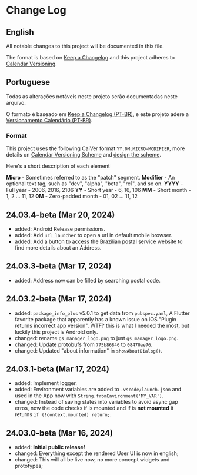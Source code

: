 # Change Log

## English

All notable changes to this project will be documented in this file.

The format is based on [Keep a Changelog](http://keepachangelog.com/)
and this project adheres to [Calendar Versioning](https://calver.org/overview.html).

## Portuguese

Todas as alterações notáveis ​​neste projeto serão documentadas neste arquivo.

O formato é baseado em [Keep a Changelog (PT-BR)](https://keepachangelog.com/pt-BR/1.0.0/),
e este projeto adere a [Versionamento Calendário (PT-BR)](https://calver.org/overview_pt_br.html).

### Format

This project uses the following CalVer format `YY.0M.MICRO-MODIFIER`, more details on [Calendar Versioning Scheme](https://calver.org/#scheme) and [design the scheme](https://sedimental.org/designing_a_version.html).

Here's a short description of each element

**Micro** - Sometimes referred to as the "patch" segment.
**Modifier** - An optional text tag, such as "dev", "alpha", "beta", "rc1", and so on.
**YYYY** - Full year - 2006, 2016, 2106
**YY** - Short year - 6, 16, 106
**MM** - Short month - 1, 2 ... 11, 12
**0M** - Zero-padded month - 01, 02 ... 11, 12

<!--
for copy and paste
added:
changed:
fixed:
-->

<!-- Compatible with API version `0.10.0-BETA` -->
## 24.03.4-beta (Mar 20, 2024)

- added: Android Release permissions.
- added: Add `url_launcher` to open a url in default mobile browser.
- added: Add a button to access the Brazilian postal service website to find more details about an Address.

## 24.03.3-beta (Mar 17, 2024)

- added: Address now can be filled by searching postal code.

## 24.03.2-beta (Mar 17, 2024)

- added: `package_info_plus` v5.0.1 to get data from `pubspec.yaml`, A Flutter favorite package that apparently has a known issue on iOS  "Plugin returns incorrect app version", WTF? this is what I needed the most, but luckily this project is Android only.
- changed: rename `gs_manager_logo.png` to just `gs_manager_logo.png`.
- changed: Update protobufs from `775b86846` to `08470ae76`.
- changed: Updated "about information" in `showAboutDialog()`.

## 24.03.1-beta (Mar 17, 2024)

- added: Implement logger.
- added: Environment variables are added to `.vscode/launch.json` and used in the App now with `String.fromEnvironment('MY_VAR')`.
- changed: Instead of saving states into variables to avoid async gap erros, now the code checks if is mounted and if is **not mounted** it returns `if (!context.mounted) return;`.

## 24.03.0-beta (Mar 16, 2024)

- added: **Initial public release!**
- changed: Everything except the rendered User UI is now in english;
- changed: This will all be live now, no more concept widgets and prototypes;
